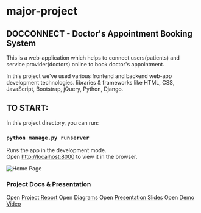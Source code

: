 # major-project

## DOCCONNECT -  Doctor's Appointment Booking System

This is a web-application which helps to connect users(patients) and service provider(doctors) online to book doctor's appointment.

In this project we've used various frontend and backend web-app development technologies. libraries & frameworks like HTML, CSS, JavaScript, Bootstrap, jQuery, Python, Django.


## TO START:

In this project directory, you can run:

### `python manage.py runserver`

Runs the app in the development mode.\
Open [http://localhost:8000](http://localhost:8000) to view it in the browser.


![Home Page](https://github.com/ishwors/major-project/blob/develop/Docconnect.png?raw=true)


### Project Docs & Presentation
Open [Project Report](https://drive.google.com/file/d/1ficL9QrlwEVtG8RgWwDDB4Cfbh8HiOBB/view?usp=sharing) 
Open [Diagrams](https://drive.google.com/file/d/1acYSLtK4VUqnKaXNzqfwwYdwkHiah7HF/view?usp=sharing)
Open [Presentation Slides](https://www.canva.com/design/DAFpWS-QAxE/uidgwogwEyJSrSqoK_H5lA/edit?utm_content=DAFpWS-QAxE&utm_campaign=designshare&utm_medium=link2&utm_source=sharebutton)
Open [Demo Video](https://drive.google.com/file/d/1_F4kCB2bNX3OKrDGnj5aYKfJ0yHtTASg/view?usp=sharing)